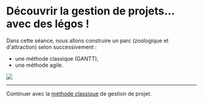 # Découvrir la gestion de projets... avec des légos !

Dans cette séance, nous allons construire un parc (zoologique et d'attraction) selon successivement :

- une méthode classique (GANTT),
- une méthode agile.

<a href="https://education.lego.com/en-us/products/community-starter-set/9389">
<img src="http://images.brickset.com/sets/images/9389-1.jpg" />
</a>

---

Continuer avec la [méthode classique](gantt.md) de gestion de projet.